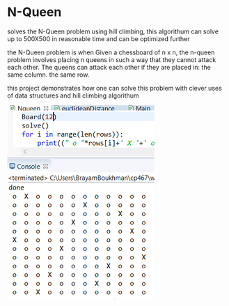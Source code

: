 # N-Queen
solves the N-Queen problem using hill climbing, this algorithum can solve up to 500X500 in reasonable time and can be optimized further

the N-Queen problem is when Given a chessboard of n x n, the n-queen problem involves placing n queens in such a way that they cannot attack each other. The queens can attack each other if they are placed in: the same column. the same row.

this project demonstrates how one can solve this problem with clever uses of data structures and hill climbing algorithum 

![](image/easy.png)
